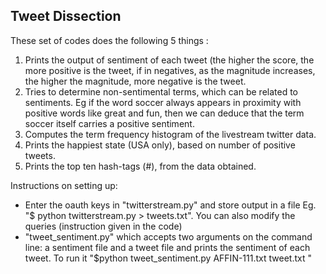 Tweet Dissection
----------------
These set of codes does the following 5 things :

 1. Prints the output of sentiment of each tweet (the higher the score, the more positive is the tweet, if in negatives, as the magnitude increases, the higher the magnitude, more negative is the tweet.
 2. Tries to determine non-sentimental terms, which can be related to sentiments. Eg if the word soccer always appears in proximity with positive words like great and fun, then we can deduce that the term soccer itself carries a positive sentiment.
 3. Computes the term frequency histogram of the livestream twitter data.
 4. Prints the happiest state (USA only), based on number of positive tweets.
 5. Prints the top ten hash-tags (#), from the data obtained.

Instructions on setting up:

 - Enter the oauth keys in "twitterstream.py" and store output in a file Eg. "$ python twitterstream.py > tweets.txt". You can also modify the queries (instruction given in the code)
 - "tweet_sentiment.py" which accepts two arguments on the command line: a sentiment file and a tweet file and prints the sentiment of each tweet. To run it "$python tweet_sentiment.py AFFIN-111.txt tweet.txt "

